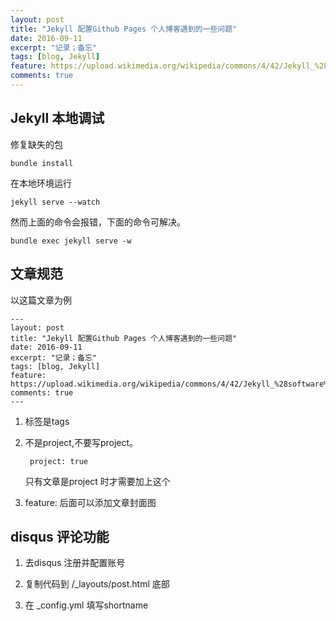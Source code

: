 ```yaml
---
layout: post
title: "Jekyll 配置Github Pages 个人博客遇到的一些问题"
date: 2016-09-11
excerpt: "记录；备忘"
tags: [blog, Jekyll]
feature: https://upload.wikimedia.org/wikipedia/commons/4/42/Jekyll_%28software%29_Logo.png
comments: true
---
```


## Jekyll 本地调试

修复缺失的包

    bundle install

在本地环境运行

    jekyll serve --watch

然而上面的命令会报错，下面的命令可解决。

    bundle exec jekyll serve -w

## 文章规范

以这篇文章为例

    ---
    layout: post
    title: "Jekyll 配置Github Pages 个人博客遇到的一些问题"
    date: 2016-09-11
    excerpt: "记录；备忘"
    tags: [blog, Jekyll]
    feature: https://upload.wikimedia.org/wikipedia/commons/4/42/Jekyll_%28software%29_Logo.png
    comments: true
    ---

1. 标签是tags

2. 不是project,不要写project。

        project: true

    只有文章是project 时才需要加上这个

3. feature: 后面可以添加文章封面图

## disqus 评论功能

1. 去disqus 注册并配置账号

2. 复制代码到 /_layouts/post.html 底部

3. 在 _config.yml 填写shortname
